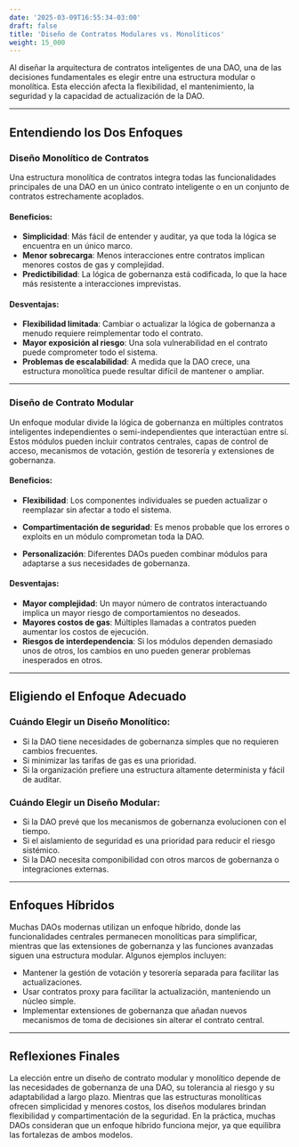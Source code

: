 ```yaml
---
date: '2025-03-09T16:55:34-03:00'
draft: false
title: 'Diseño de Contratos Modulares vs. Monolíticos'
weight: 15_000
---
```


Al diseñar la arquitectura de contratos inteligentes de una DAO, una de las decisiones fundamentales es elegir entre una estructura modular o monolítica. Esta elección afecta la flexibilidad, el mantenimiento, la seguridad y la capacidad de actualización de la DAO.

---

## Entendiendo los Dos Enfoques

### **Diseño Monolítico de Contratos**
Una estructura monolítica de contratos integra todas las funcionalidades principales de una DAO en un único contrato inteligente o en un conjunto de contratos estrechamente acoplados.

#### **Beneficios:**
- **Simplicidad**: Más fácil de entender y auditar, ya que toda la lógica se encuentra en un único marco.
- **Menor sobrecarga**: Menos interacciones entre contratos implican menores costos de gas y complejidad.
- **Predictibilidad**: La lógica de gobernanza está codificada, lo que la hace más resistente a interacciones imprevistas.

#### **Desventajas:**
- **Flexibilidad limitada**: Cambiar o actualizar la lógica de gobernanza a menudo requiere reimplementar todo el contrato. 
- **Mayor exposición al riesgo**: Una sola vulnerabilidad en el contrato puede comprometer todo el sistema.
- **Problemas de escalabilidad**: A medida que la DAO crece, una estructura monolítica puede resultar difícil de mantener o ampliar.

---

### **Diseño de Contrato Modular**
Un enfoque modular divide la lógica de gobernanza en múltiples contratos inteligentes independientes o semi-independientes que interactúan entre sí. Estos módulos pueden incluir contratos centrales, capas de control de acceso, mecanismos de votación, gestión de tesorería y extensiones de gobernanza.

#### **Beneficios:**
- **Flexibilidad**: Los componentes individuales se pueden actualizar o reemplazar sin afectar a todo el sistema.

- **Compartimentación de seguridad**: Es menos probable que los errores o exploits en un módulo comprometan toda la DAO.

- **Personalización**: Diferentes DAOs pueden combinar módulos para adaptarse a sus necesidades de gobernanza.

#### **Desventajas:**
- **Mayor complejidad**: Un mayor número de contratos interactuando implica un mayor riesgo de comportamientos no deseados. 
- **Mayores costos de gas**: Múltiples llamadas a contratos pueden aumentar los costos de ejecución.
- **Riesgos de interdependencia**: Si los módulos dependen demasiado unos de otros, los cambios en uno pueden generar problemas inesperados en otros.

---

## Eligiendo el Enfoque Adecuado

### Cuándo Elegir un Diseño Monolítico:
- Si la DAO tiene necesidades de gobernanza simples que no requieren cambios frecuentes.
- Si minimizar las tarifas de gas es una prioridad.
- Si la organización prefiere una estructura altamente determinista y fácil de auditar.

### Cuándo Elegir un Diseño Modular:
- Si la DAO prevé que los mecanismos de gobernanza evolucionen con el tiempo.
- Si el aislamiento de seguridad es una prioridad para reducir el riesgo sistémico.
- Si la DAO necesita componibilidad con otros marcos de gobernanza o integraciones externas.

---

## Enfoques Híbridos
Muchas DAOs modernas utilizan un enfoque híbrido, donde las funcionalidades centrales permanecen monolíticas para simplificar, mientras que las extensiones de gobernanza y las funciones avanzadas siguen una estructura modular. Algunos ejemplos incluyen:
- Mantener la gestión de votación y tesorería separada para facilitar las actualizaciones.
- Usar contratos proxy para facilitar la actualización, manteniendo un núcleo simple.
- Implementar extensiones de gobernanza que añadan nuevos mecanismos de toma de decisiones sin alterar el contrato central.

---

## Reflexiones Finales
La elección entre un diseño de contrato modular y monolítico depende de las necesidades de gobernanza de una DAO, su tolerancia al riesgo y su adaptabilidad a largo plazo. Mientras que las estructuras monolíticas ofrecen simplicidad y menores costos, los diseños modulares brindan flexibilidad y compartimentación de la seguridad. En la práctica, muchas DAOs consideran que un enfoque híbrido funciona mejor, ya que equilibra las fortalezas de ambos modelos.